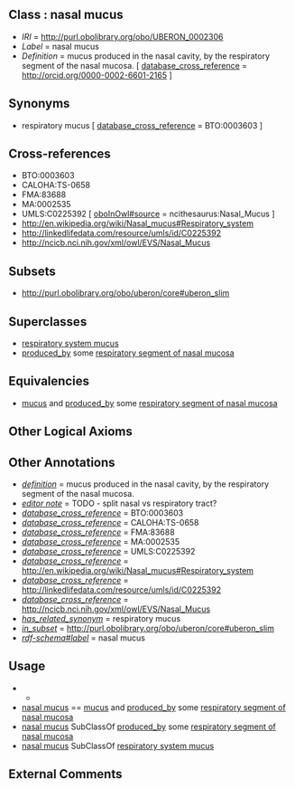 
## Class : nasal mucus

 * *IRI* = http://purl.obolibrary.org/obo/UBERON_0002306
 * *Label* = nasal mucus
 * *Definition* = mucus produced in the nasal cavity, by the respiratory segment of the nasal mucosa. [ [database_cross_reference](../../ef/oboInOwl#hasDbXref.md) = http://orcid.org/0000-0002-6601-2165 ]

## Synonyms

 * respiratory mucus [ [database_cross_reference](../../ef/oboInOwl#hasDbXref.md) = BTO:0003603 ]

## Cross-references

 * BTO:0003603
 * CALOHA:TS-0658
 * FMA:83688
 * MA:0002535
 * UMLS:C0225392 [ [oboInOwl#source](../../ce/oboInOwl#source.md) = ncithesaurus:Nasal_Mucus ]
 * http://en.wikipedia.org/wiki/Nasal_mucus#Respiratory_system
 * http://linkedlifedata.com/resource/umls/id/C0225392
 * http://ncicb.nci.nih.gov/xml/owl/EVS/Nasal_Mucus

## Subsets

 * http://purl.obolibrary.org/obo/uberon/core#uberon_slim

## Superclasses

 * [respiratory system mucus](../../UBERON/53/UBERON_0016553.md)
 * [produced_by](../../RO/01/RO_0003001.md) some [respiratory segment of nasal mucosa](../../UBERON/86/UBERON_0015786.md)

## Equivalencies

 * [mucus](../../UBERON/12/UBERON_0000912.md) and [produced_by](../../RO/01/RO_0003001.md) some [respiratory segment of nasal mucosa](../../UBERON/86/UBERON_0015786.md)

## Other Logical Axioms


## Other Annotations

 * *[definition](../../IAO/15/IAO_0000115.md)* = mucus produced in the nasal cavity, by the respiratory segment of the nasal mucosa.
 * *[editor note](../../IAO/16/IAO_0000116.md)* = TODO - split nasal vs respiratory tract?
 * *[database_cross_reference](../../ef/oboInOwl#hasDbXref.md)* = BTO:0003603
 * *[database_cross_reference](../../ef/oboInOwl#hasDbXref.md)* = CALOHA:TS-0658
 * *[database_cross_reference](../../ef/oboInOwl#hasDbXref.md)* = FMA:83688
 * *[database_cross_reference](../../ef/oboInOwl#hasDbXref.md)* = MA:0002535
 * *[database_cross_reference](../../ef/oboInOwl#hasDbXref.md)* = UMLS:C0225392
 * *[database_cross_reference](../../ef/oboInOwl#hasDbXref.md)* = http://en.wikipedia.org/wiki/Nasal_mucus#Respiratory_system
 * *[database_cross_reference](../../ef/oboInOwl#hasDbXref.md)* = http://linkedlifedata.com/resource/umls/id/C0225392
 * *[database_cross_reference](../../ef/oboInOwl#hasDbXref.md)* = http://ncicb.nci.nih.gov/xml/owl/EVS/Nasal_Mucus
 * *[has_related_synonym](../../ym/oboInOwl#hasRelatedSynonym.md)* = respiratory mucus
 * *[in_subset](../../et/oboInOwl#inSubset.md)* = http://purl.obolibrary.org/obo/uberon/core#uberon_slim
 * *[rdf-schema#label](../../el/rdf-schema#label.md)* = nasal mucus

## Usage

 * -
 * [nasal mucus](../../UBERON/06/UBERON_0002306.md) == [mucus](../../UBERON/12/UBERON_0000912.md) and [produced_by](../../RO/01/RO_0003001.md) some [respiratory segment of nasal mucosa](../../UBERON/86/UBERON_0015786.md)
 * [nasal mucus](../../UBERON/06/UBERON_0002306.md) SubClassOf [produced_by](../../RO/01/RO_0003001.md) some [respiratory segment of nasal mucosa](../../UBERON/86/UBERON_0015786.md)
 * [nasal mucus](../../UBERON/06/UBERON_0002306.md) SubClassOf [respiratory system mucus](../../UBERON/53/UBERON_0016553.md)

## External Comments


